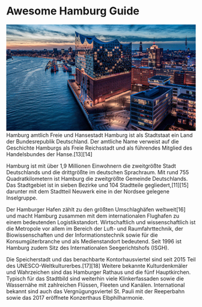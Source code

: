 # Awesome Hamburg Guide

![2980-Lichterherz-auf-der-Elbphilharmonie.jpg](images%2F2980-Lichterherz-auf-der-Elbphilharmonie.jpg)
Hamburg amtlich Freie und Hansestadt Hamburg ist als Stadtstaat ein Land der Bundesrepublik Deutschland. Der amtliche Name verweist auf die Geschichte Hamburgs als Freie Reichsstadt und als führendes Mitglied des Handelsbundes der Hanse.[13][14]

Hamburg ist mit über 1,9 Millionen Einwohnern die zweitgrößte Stadt Deutschlands und die drittgrößte im deutschen Sprachraum. Mit rund 755 Quadratkilometern ist Hamburg die zweitgrößte Gemeinde Deutschlands. Das Stadtgebiet ist in sieben Bezirke und 104 Stadtteile gegliedert,[11][15] darunter mit dem Stadtteil Neuwerk eine in der Nordsee gelegene Inselgruppe.

Der Hamburger Hafen zählt zu den größten Umschlaghäfen weltweit[16] und macht Hamburg zusammen mit dem internationalen Flughafen zu einem bedeutenden Logistikstandort. Wirtschaftlich und wissenschaftlich ist die Metropole vor allem im Bereich der Luft- und Raumfahrttechnik, der Biowissenschaften und der Informationstechnik sowie für die Konsumgüterbranche und als Medienstandort bedeutend. Seit 1996 ist Hamburg zudem Sitz des Internationalen Seegerichtshofs (ISGH).

Die Speicherstadt und das benachbarte Kontorhausviertel sind seit 2015 Teil des UNESCO-Weltkulturerbes.[17][18] Weitere bekannte Kulturdenkmäler und Wahrzeichen sind das Hamburger Rathaus und die fünf Hauptkirchen. Typisch für das Stadtbild sind weiterhin viele Klinkerfassaden sowie die Wassernähe mit zahlreichen Flüssen, Fleeten und Kanälen. International bekannt sind auch das Vergnügungsviertel St. Pauli mit der Reeperbahn sowie das 2017 eröffnete Konzerthaus Elbphilharmonie. 